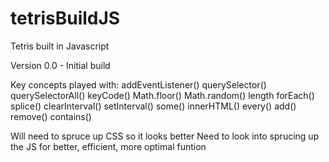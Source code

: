 # tetrisBuildJS
Tetris built in Javascript

Version 0.0 - Initial build

Key concepts played with:
addEventListener()
querySelector()
querySelectorAll()
keyCode()
Math.floor()
Math.random()
length
forEach()
splice()
clearInterval()
setInterval()
some()
innerHTML()
every()
add()
remove()
contains()

Will need to spruce up CSS so it looks better
Need to look into sprucing up the JS for better, efficient, more optimal funtion


